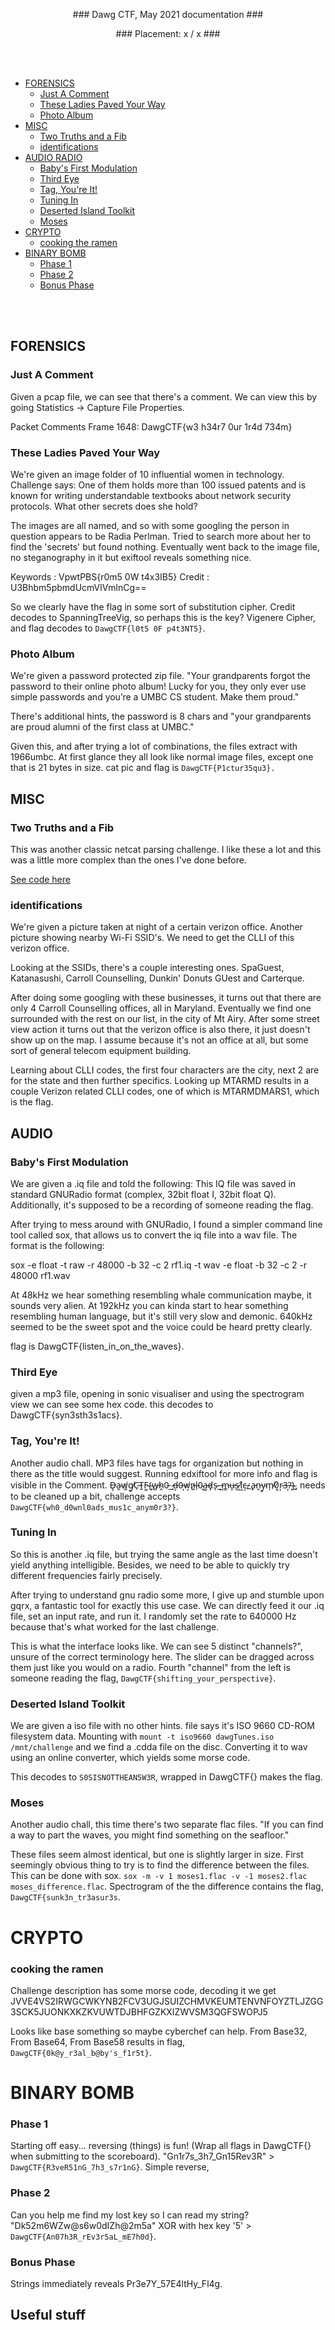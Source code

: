 <p align="center"> ### Dawg CTF, May 2021 documentation ### </p>
<p align="center"> ### Placement: x / x ### </p>
<br/><br/>

- [FORENSICS](#forensics)
  - [Just A Comment](#just-a-comment)
  - [These Ladies Paved Your Way](#these-ladies-paved-your-way)
  - [Photo Album](#photo-album)
- [MISC](#misc)
  - [Two Truths and a Fib](#two-truths-and-a-fib)
  - [identifications](identifications)
- [AUDIO RADIO](#audio-radio)
  - [Baby's First Modulation](#baby's-first-modulation)
  - [Third Eye](#third-eye)
  - [Tag, You're It!](tag,-you're-it!)
  - [Tuning In](tuning-in)
  - [Deserted Island Toolkit](deserted-island-toolkit)
  - [Moses](moses)
- [CRYPTO](#crypto)
  - [cooking the ramen](#cooking-the-ramen)
- [BINARY BOMB](#binary-bomb)
  - [Phase 1](#phase-1)
  - [Phase 2](#phase-2)
  - [Bonus Phase](#bonus-phase)

<br/><br/>

## FORENSICS

### Just A Comment
 
Given a pcap file, we can see that there's a comment. We can view this by going Statistics -> Capture File Properties. 

Packet Comments 
Frame 1648: DawgCTF{w3 h34r7 0ur 1r4d 734m}

### These Ladies Paved Your Way

We're given an image folder of 10 influential women in technology. Challenge says: One of them holds more than 100 issued patents and is known for writing understandable textbooks about network security protocols. What other secrets does she hold?

The images are all named, and so with some googling the person in question appears to be Radia Perlman. Tried to search more about her to find the 'secrets' but found nothing. Eventually went back to the image file, no steganography in it but exiftool reveals something nice.

Keywords : VpwtPBS{r0m5 0W t4x3IB5}
Credit   : U3Bhbm5pbmdUcmVlVmlnCg==

So we clearly have the flag in some sort of substitution cipher. Credit decodes to SpanningTreeVig, so perhaps this is the key? Vigenere Cipher, and flag decodes to `DawgCTF{l0t5 0F p4t3NT5}`.


### Photo Album

We're given a password protected zip file. "Your grandparents forgot the password to their online photo album! Lucky for you, they only ever use simple passwords and you’re a UMBC CS student. Make them proud."

There's additional hints, the password is 8 chars and "your grandparents are proud alumni of the first class at UMBC."

Given this, and after trying a lot of combinations, the files extract with 1966umbc. At first glance they all look like normal image files, except one that is 21 bytes in size. cat pic and flag is `DawgCTF{P1ctur35qu3}.`


## MISC

### Two Truths and a Fib

This was another classic netcat parsing challenge. I like these a lot and this was a little more complex than the ones I've done before.

[See code here](https://github.com/jp1995/ctf_docs/blob/main/scripts/alien_camp.py)

### identifications

We're given a picture taken at night of a certain verizon office. Another picture showing nearby Wi-Fi SSID's. We need to get the CLLI of this verizon office.

Looking at the SSIDs, there's a couple interesting ones. SpaGuest, Katanasushi, Carroll Counselling, Dunkin' Donuts GUest and Carterque.

After doing some googling with these businesses, it turns out that there are only 4 Carroll Counselling offices, all in Maryland. Eventually we find one surrounded with the rest on our list, in the city of Mt Airy. After some street view action it turns out that the verizon office is also there, it just doesn't show up on the map. I assume because it's not an office at all, but some sort of general telecom equipment building.

Learning about CLLI codes, the first four characters are the city, next 2 are for the state and then further specifics. Looking up MTARMD results in a couple Verizon related CLLI codes, one of which is MTARMDMARS1, which is the flag.


## AUDIO

### Baby's First Modulation

We are given a .iq file and told the following: This IQ file was saved in standard GNURadio format (complex, 32bit float I, 32bit float Q). Additionally, it's supposed to be a recording of someone reading the flag.

After trying to mess around with GNURadio, I found a simpler command line tool called sox, that allows us to convert the iq file into a wav file. The format is the following:

sox -e float -t raw -r 48000 -b 32 -c 2 rf1.iq -t wav -e float -b 32 -c 2 -r 48000 rf1.wav

At 48kHz we hear something resembling whale communication maybe, it sounds very alien. At 192kHz you can kinda start to hear something resembling human language, but it's still very slow and demonic. 640kHz seemed to be the sweet spot and the voice could be heard pretty clearly.

flag is DawgCTF{listen_in_on_the_waves}.

### Third Eye

given a mp3 file, opening in sonic visualiser and using the spectrogram view we can see some hex code. this decodes to DawgCTF{syn3sth3s1acs}.

### Tag, You're It!

Another audio chall. MP3 files have tags for organization but nothing in there as the title would suggest. Running edxiftool for more info and flag is visible in the Comment. Ḑ̶a̴͈w̸͚g̸̱C̵̹T̴͍F̴͚{̴̟w̵̻h̴̭0̵̤_̷̟d̶͕0̶͎w̸͙n̷͚l̶̜0̴͓a̶͚d̷̡s̴ͅ_̶̺m̵̳u̶͎s̷̰1̸͖c̶͔_̷̧a̵̙n̵͈y̴̬m̸̩0̸͓r̴͕3̶͎?̴̩}̴̲, needs to be cleaned up a bit, challenge accepts `DawgCTF{wh0_d0wnl0ads_mus1c_anym0r3?}`.

### Tuning In

So this is another .iq file, but trying the same angle as the last time doesn't yield anything intelligible. Besides, we need to be able to quickly try different frequencies fairly precisely.

After trying to understand gnu radio some more, I give up and stumble upon gqrx, a fantastic tool for exactly this use case. We can directly feed it our .iq file, set an input rate, and run it. I randomly set the rate to 640000 Hz because that's what worked for the last challenge. 

This is what the interface looks like. We can see 5 distinct "channels?", unsure of the correct terminology here. The slider can be dragged across them just like you would on a radio. Fourth "channel" from the left is someone reading the flag, `DawgCTF{shifting_your_perspective}`.

### Deserted Island Toolkit

We are given a iso file with no other hints. file says it's ISO 9660 CD-ROM filesystem data. Mounting with `mount -t iso9660 dawgTunes.iso /mnt/challenge` and we find a .cdda file on the disc. Converting it to wav using an online converter, which yields some morse code.

This decodes to `S0SISNOTTHEAN5W3R`, wrapped in DawgCTF{} makes the flag.

### Moses

Another audio chall, this time there's two separate flac files. "If you can find a way to part the waves, you might find something on the seafloor."

These files seem almost identical, but one is slightly larger in size. First seemingly obvious thing to try is to find the difference between the files. This can be done with sox. `sox -m -v 1 moses1.flac -v -1 moses2.flac moses_difference.flac`. Spectrogram of the the difference contains the flag, `DawgCTF{sunk3n_tr3asur3s`.

# CRYPTO

### cooking the ramen

Challenge description has some morse code, decoding it we get JVVE4VS2IRWGCWKYNB2FCV3UGJSUIZCHMVKEUMTENVNFOYZTLJZGG3SCK5JUONKXKZKVUWTDJBHFGZKXIZWVSM3QGFSWOPJ5

Looks like base something so maybe cyberchef can help. From Base32, From Base64, From Base58 results in flag, `DawgCTF{0k@y_r3al_b@by's_f1r5t}`.

# BINARY BOMB

### Phase 1

Starting off easy... reversing (things) is fun! (Wrap all flags in DawgCTF{} when submitting to the scoreboard). "Gn1r7s_3h7_Gn15Rev3R" > `DawgCTF{R3veR51nG_7h3_s7r1nG}`.
Simple reverse, 

### Phase 2

Can you help me find my lost key so I can read my string? "Dk52m6WZw@s6w0dIZh@2m5a" XOR with hex key '5' > `DawgCTF{An07h3R_rEv3r5aL_mE7h0d}`.

### Bonus Phase

Strings immediately reveals Pr3e7Y_57E4ltHy_Fl4g.

## Useful stuff




